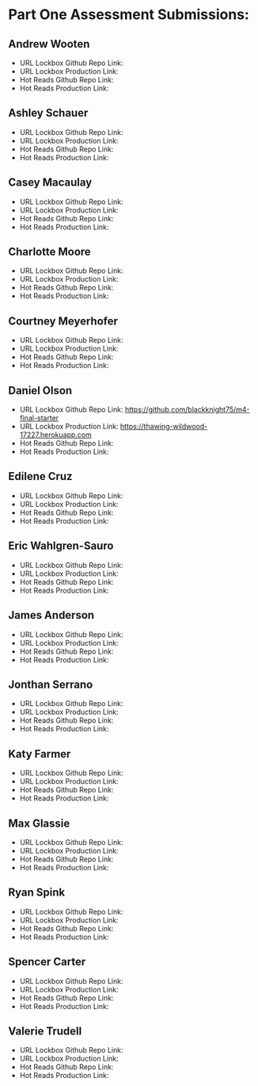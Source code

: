 # Part One Assessment Submissions:

## Andrew Wooten

* URL Lockbox Github Repo Link:
* URL Lockbox Production Link:
* Hot Reads Github Repo Link:
* Hot Reads Production Link:

## Ashley Schauer

* URL Lockbox Github Repo Link:
* URL Lockbox Production Link:
* Hot Reads Github Repo Link:
* Hot Reads Production Link:

## Casey Macaulay

* URL Lockbox Github Repo Link:
* URL Lockbox Production Link:
* Hot Reads Github Repo Link:
* Hot Reads Production Link:

## Charlotte Moore

* URL Lockbox Github Repo Link:
* URL Lockbox Production Link:
* Hot Reads Github Repo Link:
* Hot Reads Production Link:

## Courtney Meyerhofer

* URL Lockbox Github Repo Link:
* URL Lockbox Production Link:
* Hot Reads Github Repo Link:
* Hot Reads Production Link:

## Daniel Olson

* URL Lockbox Github Repo Link: https://github.com/blackknight75/m4-final-starter
* URL Lockbox Production Link: https://thawing-wildwood-17227.herokuapp.com
* Hot Reads Github Repo Link:
* Hot Reads Production Link:

## Edilene Cruz

* URL Lockbox Github Repo Link:
* URL Lockbox Production Link:
* Hot Reads Github Repo Link:
* Hot Reads Production Link:

## Eric Wahlgren-Sauro

* URL Lockbox Github Repo Link:
* URL Lockbox Production Link:
* Hot Reads Github Repo Link:
* Hot Reads Production Link:

## James Anderson

* URL Lockbox Github Repo Link:
* URL Lockbox Production Link:
* Hot Reads Github Repo Link:
* Hot Reads Production Link:

## Jonthan Serrano

* URL Lockbox Github Repo Link:
* URL Lockbox Production Link:
* Hot Reads Github Repo Link:
* Hot Reads Production Link:

## Katy Farmer

* URL Lockbox Github Repo Link:
* URL Lockbox Production Link:
* Hot Reads Github Repo Link:
* Hot Reads Production Link:

## Max Glassie

* URL Lockbox Github Repo Link:
* URL Lockbox Production Link:
* Hot Reads Github Repo Link:
* Hot Reads Production Link:

## Ryan Spink

* URL Lockbox Github Repo Link:
* URL Lockbox Production Link:
* Hot Reads Github Repo Link:
* Hot Reads Production Link:

## Spencer Carter

* URL Lockbox Github Repo Link:
* URL Lockbox Production Link:
* Hot Reads Github Repo Link:
* Hot Reads Production Link:

## Valerie Trudell

* URL Lockbox Github Repo Link:
* URL Lockbox Production Link:
* Hot Reads Github Repo Link:
* Hot Reads Production Link:
